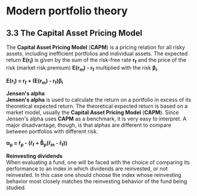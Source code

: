 # Modern portfolio theory

## 3.3 The Capital Asset Pricing Model
The **Capital Asset Pricing Model** (**CAPM**) is a pricing relation for all risky assets, including inefficient portfolios and individual assets. The expected return **E(r<sub>i</sub>)** is given by the sum of the risk-free rate **r<sub>f</sub>** and the price of the risk (market risk premium) **E(r<sub>m</sub>) - r<sub>f</sub>** multiplied with the risk **β<sub>i</sub>**.

**E(r<sub>i</sub>) = r<sub>f</sub> + (E(r<sub>m</sub>) - r<sub>f</sub>)β<sub>i</sub>**

**Jensen's alpha**\
**Jensen's alpha** is used to calculate the return on a portfolio in excess of its theoretical expected return. The theoretical expected return is based on a market model, usually the **Capital Asset Pricing Model** (**CAPM**). Since Jensen's alpha uses **CAPM** as a benchmark, it is very easy to interpret. A major disadvantage, though, is that alphas are different to compare between portfolios with different risk.

**α<sub>p</sub> = r̄<sub>p</sub> - (r̄<sub>f</sub> + B̂<sub>p</sub>(r̄<sub>m</sub> - r̄<sub>f</sub>))**

**Reinvesting dividends**\
When evaluating a fund, one will be faced with the choice of comparing its performance to an index in which dividends are reinvested, or not reinvested. In this case one should choose the index whose reinvesting behavior most closely matches the reinvesting behavior of the fund being studied.